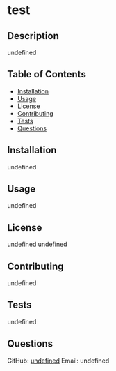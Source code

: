 
  # test
  
  ## Description
  undefined
  
  ## Table of Contents
  - [Installation](#installation)
  - [Usage](#usage)
  - [License](#license)
  - [Contributing](#contributing)
  - [Tests](#tests)
  - [Questions](#questions)
  
  ## Installation
  undefined
  
  ## Usage
  undefined
  
  ## License
  undefined
  undefined
  
  ## Contributing
  undefined
  
  ## Tests
  undefined
  
  ## Questions
  GitHub: [undefined](https://github.com/undefined)
  Email: undefined
      
